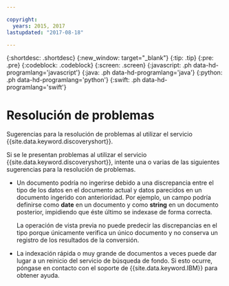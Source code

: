 ```yaml
---

copyright:
  years: 2015, 2017
lastupdated: "2017-08-18"

---
```


{:shortdesc: .shortdesc}
{:new_window: target="_blank"}
{:tip: .tip}
{:pre: .pre}
{:codeblock: .codeblock}
{:screen: .screen}
{:javascript: .ph data-hd-programlang='javascript'}
{:java: .ph data-hd-programlang='java'}
{:python: .ph data-hd-programlang='python'}
{:swift: .ph data-hd-programlang='swift'}

# Resolución de problemas 

Sugerencias para la resolución de problemas al utilizar el servicio {{site.data.keyword.discoveryshort}}. 

Si se le presentan problemas al utilizar el servicio {{site.data.keyword.discoveryshort}}, intente una o varias de las siguientes sugerencias para la resolución de problemas. 

-   Un documento podría no ingerirse debido a una discrepancia entre el tipo de los datos en el documento actual y datos parecidos en un documento ingerido con anterioridad. Por ejemplo, un campo podría definirse como **date** en un documento y como **string** en un documento posterior, impidiendo que éste último se indexase de forma correcta. 

    La operación de vista previa no puede predecir las discrepancias en el tipo porque únicamente verifica un único documento y no conserva un registro de los resultados de la conversión.
-   La indexación rápida o muy grande de documentos a veces puede dar lugar a un reinicio del servicio de búsqueda de fondo. Si esto ocurre, póngase en contacto con el soporte de {{site.data.keyword.IBM}} para obtener ayuda. 
